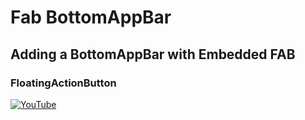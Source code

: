 # Fab BottomAppBar
## Adding a BottomAppBar with Embedded FAB 
### FloatingActionButton


[![YouTube](https://img.youtube.com/vi/Xal38wdmWn4/0.jpg)](https://youtu.be/Xal38wdmWn4 "Adding a BottomAppBar with Embedded FAB | FloatingActionButton")
